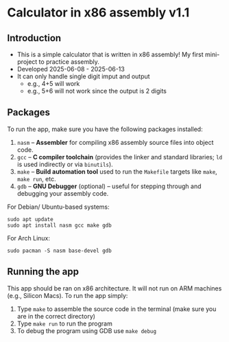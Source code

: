 # Calculator in x86 assembly v1.1
## Introduction
- This is a simple calculator that is written in x86 assembly! My first mini-project to practice assembly.
- Developed 2025-06-08 - 2025-06-13
- It can only handle single digit imput and output
    - e.g., 4+5 will work
    - e.g., 5+6 will not work since the output is 2 digits

## Packages
To run the app, make sure you have the following packages installed:
1. `nasm` – **Assembler** for compiling x86 assembly source files into object code.
2. `gcc` – **C compiler toolchain** (provides the linker and standard libraries; `ld` is used indirectly or via `binutils`).
3. `make` – **Build automation tool** used to run the `Makefile` targets like `make`, `make run`, etc.
4. `gdb` – **GNU Debugger** (optional) – useful for stepping through and debugging your assembly code.

For Debian/ Ubuntu-based systems:
```
sudo apt update
sudo apt install nasm gcc make gdb
``` 

For Arch Linux:
```
sudo pacman -S nasm base-devel gdb
```

## Running the app
This app should be ran on x86 architecture. It will not run on ARM machines (e.g., Silicon Macs). To run the app simply:
1. Type `make` to assemble the source code in the terminal (make sure you are in the correct directory)
2. Type `make run` to run the program
3. To debug the program using GDB use `make debug`
